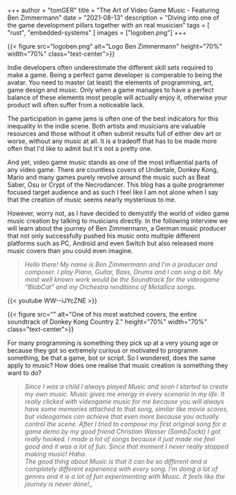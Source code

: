 +++
author = "tomGER"
title = "The Art of Video Game Music - Featuring Ben Zimmermann"
date = "2021-08-13"
description = "Diving into one of the game development pillars together with an real musician"
tags = [
    "rust",
    "embedded-systems"
]
images = ["logoben.png"]
+++

{{< figure src="logoben.png" alt="Logo Ben Zimmermann" height="70%" width="70%" class="text-center">}}

Indie developers often underestimate the different skill sets required to make a game. Being a perfect game developer is comperable to being the avatar. You need to master (at least) the elements of programming, art, game design and music. Only when a game manages to have a perfect balance of these elements most people will actually enjoy it, otherwise your product will often suffer from a noticeable lack.

The participation in game jams is often one of the best indicators for this inequality in the indie scene. Both artists and musicians are valuable resources and those without it often submit results full of either dev art or worse, without any music at all. It is a tradeoff that has to be made more often that I'd like to admit but it's not a pretty one.

And yet, video game music stands as one of the most influential parts of any video game. There are countless covers of Undertale, Donkey Kong, Mario and many games purely revolve around the music such as Beat Saber, Osu or Crypt of the Necrodancer. This blog has a quite programmer focused target audience and as such I feel like I am not alone when I say that the creation of music seems nearly mysterious to me.

However, worry not, as I have decided to demystify the world of video game music creation by talking to musicians directly. In the following interview we will learn about the journey of Ben Zimmermann, a German music producer that not only successfully pushed his music onto multiple different platforms such as PC, Android and even Switch but also released more music covers than you could even imagine.

> _Hello there! My name is Ben Zimmermann and I’m a producer and composer. I play Piano, Guitar, Bass, Drums and I can sing a bit. My most well known work would be the Soundtrack for the videogame “BlobCat” and my Orchestra renditions of Metallica songs._

{{< youtube WW--iJYcZNE >}}

{{< figure src="" alt="One of his most watched covers, the entire soundtrack of Donkey Kong Country 2." height="70%" width="70%" class="text-center">}}

For many programming is something they pick up at a very young age or because they got so extremely curious or motivated to programm something, be that a game, bot or script. So I wondered, does the same apply to music? How does one realise that music creation is something they want to do?

> _Since I was a child I always played Music and soon I started to create my own music. Music gives me energy in every scenario in my life. It really clicked with videogame music for me because you will always have some memories attached to that song, similar like movie scores, but videogames can achieve that even more because you actually control the scene. After I tried to compose my first original song for a game demo by my good friend Christian Wasser (SambZockt) I got really hooked. I made a lot of songs because it just made me feel good and it was a lot of fun. Since that moment I never really stopped making music! Haha._ \
_The good thing about Music is that it can be so different and a completely different experience with every song. I’m doing a lot of genres and it is a lot of fun experimenting with Music. It feels like the journey is never done!__

